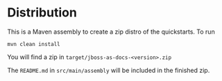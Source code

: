 Distribution
============

This is a Maven assembly to create a zip distro of the quickstarts. To run 

    mvn clean install

You will find a zip in `target/jboss-as-docs-<version>.zip`

The `README.md` in `src/main/assembly` will be included in the finished zip.
